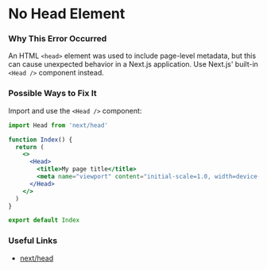 # No Head Element

### Why This Error Occurred

An HTML `<head>` element was used to include page-level metadata, but this can cause unexpected behavior in a Next.js application. Use Next.js' built-in `<Head />` component instead.

### Possible Ways to Fix It

Import and use the `<Head />` component:

```jsx
import Head from 'next/head'

function Index() {
  return (
    <>
      <Head>
        <title>My page title</title>
        <meta name="viewport" content="initial-scale=1.0, width=device-width" />
      </Head>
    </>
  )
}

export default Index
```

### Useful Links

- [next/head](https://nextjs.org/docs/api-reference/next/head)
